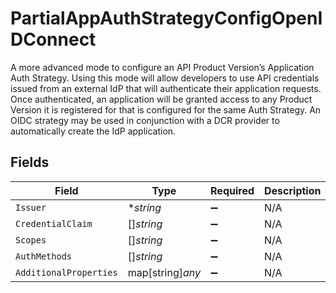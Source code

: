 # PartialAppAuthStrategyConfigOpenIDConnect

A more advanced mode to configure an API Product Version’s Application Auth Strategy. 
Using this mode will allow developers to use API credentials issued from an external IdP that will authenticate their application requests. 
Once authenticated, an application will be granted access to any Product Version it is registered for that is configured for the same Auth Strategy. 
An OIDC strategy may be used in conjunction with a DCR provider to automatically create the IdP application.



## Fields

| Field                  | Type                   | Required               | Description            |
| ---------------------- | ---------------------- | ---------------------- | ---------------------- |
| `Issuer`               | **string*              | :heavy_minus_sign:     | N/A                    |
| `CredentialClaim`      | []*string*             | :heavy_minus_sign:     | N/A                    |
| `Scopes`               | []*string*             | :heavy_minus_sign:     | N/A                    |
| `AuthMethods`          | []*string*             | :heavy_minus_sign:     | N/A                    |
| `AdditionalProperties` | map[string]*any*       | :heavy_minus_sign:     | N/A                    |